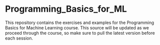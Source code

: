 # Programming_Basics_for_ML

This repository contains the exercises and examples for the Programming Basics for Machine Learning course. This source will be updated as we proceed through the course, so make sure to pull the latest version before each session.